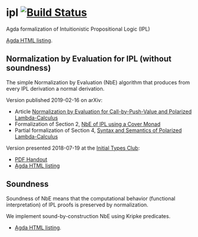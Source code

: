 # ipl [![Build Status](https://travis-ci.org/andreasabel/ipl.svg?branch=master)](https://travis-ci.org/andreasabel/ipl)
Agda formalization of Intuitionistic Propositional Logic (IPL)

[Agda HTML listing](https://andreasabel.github.io/ipl/html/Everything.html).

## Normalization by Evaluation for IPL (without soundness)

The simple Normalization by Evaluation (NbE) algorithm
that produces from every IPL derivation a normal derivation.

Version published 2019-02-16 on arXiv:

* Article [Normalization by Evaluation for Call-by-Push-Value and Polarized Lambda-Calculus](https://arxiv.org/abs/1902.06097)
* Formalization of Section 2, [NbE of IPL using a Cover Monad](https://andreasabel.github.io/ipl/html/NfModelMonad.html)
* Partial formalization of Section 4, [Syntax and Semantics of Polarized Lambda-Calculus](https://andreasabel.github.io/ipl/html-focusing/Polarized.html)
<!--
* Partial formalization of Section 4, [Syntax and Semantics of Polarized Lambda-Calculus](https://github.com/andreasabel/ipl/blob/master/src-focusing/Formulas.agda)
-->

Version presented 2018-07-19 at the
[Initial Types Club](https://github.com/InitialTypes/Club):

* [PDF Handout](https://andreasabel.github.io/ipl/nbeSum.pdf)
* [Agda HTML listing](https://andreasabel.github.io/ipl/html/NfModelCaseTree.html)

## Soundness

Soundness of NbE means that the computational behavior (functional
interpretation) of IPL proofs is preserved by normalization.

We implement sound-by-construction NbE using Kripke predicates.

* [Agda HTML listing](https://andreasabel.github.io/ipl/html/NbeModel.html).

